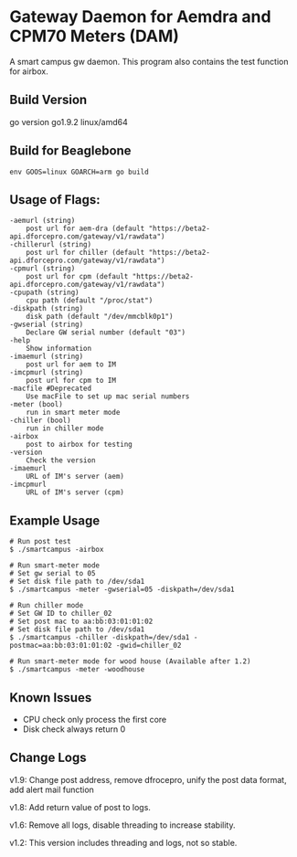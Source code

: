 # Gateway Daemon for Aemdra and CPM70 Meters (DAM)

A smart campus gw daemon. This program also contains the test function for airbox.

## Build Version

go version go1.9.2 linux/amd64

## Build for Beaglebone

````
env GOOS=linux GOARCH=arm go build
````

## Usage of Flags:

````
-aemurl (string)
    post url for aem-dra (default "https://beta2-api.dforcepro.com/gateway/v1/rawdata")
-chillerurl (string)
    post url for chiller (default "https://beta2-api.dforcepro.com/gateway/v1/rawdata")
-cpmurl (string)
    post url for cpm (default "https://beta2-api.dforcepro.com/gateway/v1/rawdata")
-cpupath (string)
    cpu path (default "/proc/stat")
-diskpath (string)
    disk path (default "/dev/mmcblk0p1")
-gwserial (string)
    Declare GW serial number (default "03")
-help
    Show information
-imaemurl (string)
    post url for aem to IM
-imcpmurl (string)
    post url for cpm to IM
-macfile #Deprecated
    Use macFile to set up mac serial numbers 
-meter (bool)
    run in smart meter mode
-chiller (bool)
    run in chiller mode
-airbox
    post to airbox for testing
-version
    Check the version
-imaemurl
    URL of IM's server (aem)
-imcpmurl
    URL of IM's server (cpm)
````

## Example Usage

````
# Run post test
$ ./smartcampus -airbox

# Run smart-meter mode
# Set gw serial to 05
# Set disk file path to /dev/sda1
$ ./smartcampus -meter -gwserial=05 -diskpath=/dev/sda1

# Run chiller mode
# Set GW ID to chiller_02
# Set post mac to aa:bb:03:01:01:02
# Set disk file path to /dev/sda1
$ ./smartcampus -chiller -diskpath=/dev/sda1 -postmac=aa:bb:03:01:01:02 -gwid=chiller_02

# Run smart-meter mode for wood house (Available after 1.2)
$ ./smartcampus -meter -woodhouse
````

## Known Issues

*  CPU check only process the first core
*  Disk check always return 0

## Change Logs

v1.9: Change post address, remove dfrocepro, unify the post data format, add alert mail function

v1.8: Add return value of post to logs.

v1.6: Remove all logs, disable threading to increase stability.

v1.2: This version includes threading and logs, not so stable.